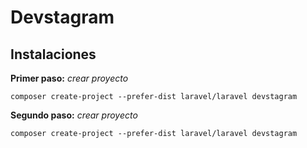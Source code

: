 # Devstagram
## Instalaciones

__Primer paso:__ _crear proyecto_
```
composer create-project --prefer-dist laravel/laravel devstagram
```

__Segundo paso:__ _crear proyecto_
```
composer create-project --prefer-dist laravel/laravel devstagram
```

